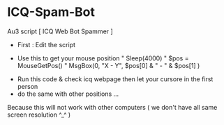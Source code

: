 # ICQ-Spam-Bot
Au3 script [ ICQ Web Bot Spammer ]

- First : Edit the script
+ Use this to get your mouse position
" Sleep(4000)
" $pos = MouseGetPos()
" MsgBox(0, "X - Y", $pos[0] & " - " & $pos[1] )

- Run this code & check icq webpage then let your cursore in the first person
- do the same with other positions ...

Because this will not work with other computers ( we don't have all same screen resolution ^_^ )
